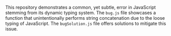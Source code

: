 This repository demonstrates a common, yet subtle, error in JavaScript stemming from its dynamic typing system. The `bug.js` file showcases a function that unintentionally performs string concatenation due to the loose typing of JavaScript. The `bugSolution.js` file offers solutions to mitigate this issue.